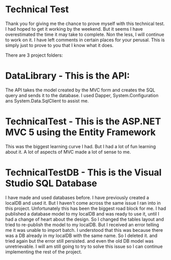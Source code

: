 # Technical Test

Thank you for giving me the chance to prove myself with this technical test. I had hoped to get it working by the weekend. But it seems I have overestimated the time it may take to complete. Non the less, I will continue to work on it. I have left comments in certain places for your perusal. This is simply just to prove to you that I know what it does.

There are 3 project folders:

# DataLibrary - This is the API:
The API takes the model created by the MVC form and creates the SQL query and sends it to the database. I used Dapper, System.Configuration ans System.Data.SqlClient to assist me.

# TechnicalTest - This is the ASP.NET MVC 5 using the Entity Framework
This was the biggest learning curve I had. But I had a lot of fun learning about it. A lot of aspects of MVC made a lot of sense to me.

# TechnicalTestDB - This is the Visual Studio SQL Database
I have made and used databases before. I have previously created a localDB and used it. But I haven't come across the same issue I ran into in this project. Unfortunately this has been the biggest road block for me. I had published a database model to my localDB and was ready to use it, until I had a change of heart about the design. So I changed the tables layout and tried to re-publish the model to my localDB. But I received an error telling me it was unable to import batch. I understood that this was because there was a DB already in my localDB with the same name. So I deleted it. and tried again but the error still persisted. and even the old DB model was unretrievable. I will am still going to try to solve this issue so I can continue implementing the rest of the project.

